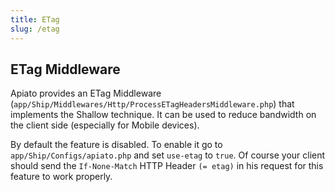 ```yaml
---
title: ETag
slug: /etag
---
```


## ETag Middleware
Apiato provides an ETag Middleware (`app/Ship/Middlewares/Http/ProcessETagHeadersMiddleware.php`) that implements the Shallow technique. 
It can be used to reduce bandwidth on the client side (especially for Mobile devices).

By default the feature is disabled. To enable it go to `app/Ship/Configs/apiato.php` and set `use-etag` to `true`. 
Of course your client should send the `If-None-Match` HTTP Header `(= etag)` in his request for this feature to work properly.
